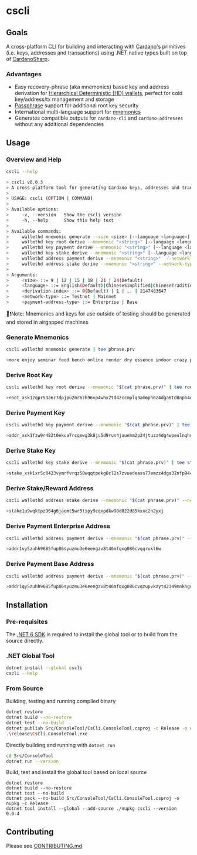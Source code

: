 # cscli

## Goals
A cross-platform CLI for building and interacting with [Cardano's](https://developers.cardano.org/) primitives (i.e. keys, addresses and transactions) 
using .NET native types built on top of [CardanoSharp](https://github.com/CardanoSharp/cardanosharp-wallet).

### Advantages
 - Easy recovery-phrase (aka mnemonics) based key and address derivation for [Hierarchical Deterministic (HD) wallets](https://github.com/bitcoin/bips/blob/master/bip-0044.mediawiki), perfect for cold key/address/tx management and storage
 - [Passphrase](https://vault12.com/securemycrypto/crypto-security-basics/what-is-a-passphrase/passphrases-increase-your-protection-and-your-risk) support for additional root key security
 - International multi-language support for [mnemonics](https://github.com/bitcoin/bips/blob/master/bip-0039.mediawiki)
 - Generates compatible outputs for `cardano-cli` and `cardano-addresses` without any additional dependencies

## Usage

### Overview and Help
```bash
cscli --help

> cscli v0.0.3
> A cross-platform tool for generating Cardano keys, addresses and transactions.
> 
> USAGE: cscli (OPTION | COMMAND)
> 
> Available options:
>     -v, --version   Show the cscli version
>     -h, --help      Show this help text
> 
> Available commands:
>     wallethd mnemonic generate --size <size> [--language <language>]
>     wallethd key root derive --mnemonic "<string>" [--language <language>] [--passphrase "<string>"]
>     wallethd key payment derive --mnemonic "<string>" [--language <language>] [--passphrase "<string>"] [--account-index <derivation-index>] [--address-index <derivation-index>] [--verification-key-file <string>] [--signing-key-file <string>]
>     wallethd key stake derive --mnemonic "<string>" [--language <language>] [--passphrase "<string>"] [--account-index <derivation-index>] [--address-index <derivation-index>] [--verification-key-file <string>] [--signing-key-file <string>]
>     wallethd address payment derive --mnemonic "<string>"  --network-type <network-type> --payment-address-type <payment-address-type> [--language <language>] [--passphrase "<string>"] [--account-index <derivation-index>] [--address-index <derivation-index>] [--stake-account-index <derivation-index>] [--stake-address-index <derivation-index>]
>     wallethd address stake derive --mnemonic "<string>" --network-type <network-type> [--language <language>] [--passphrase "<string>"] [--account-index <derivation-index>] [--address-index <derivation-index>]
> 
> Arguments:
>     <size> ::= 9 | 12 | 15 | 18 | 21 | 24(Default)
>     <language> ::= English(Default)|ChineseSimplified|ChineseTraditional|French|Italian|Japanese|Korean|Spanish|Czech|Portuguese
>     <derivation-index> ::= 0(Default) | 1 | .. | 2147483647
>     <network-type> ::= Testnet | Mainnet
>     <payment-address-type> ::= Enterprise | Base
```

📝❗Note: Mnemonics and keys for use outside of testing should be generated and stored in airgapped machines

### Generate Mnemonics
```bash
cscli wallethd mnemonic generate | tee phrase.prv

>more enjoy seminar food bench online render dry essence indoor crazy page eight fragile mango zoo burger exhibit crouch drop rocket property alter uphold
```

### Derive Root Key
```bash
cscli wallethd key root derive --mnemonic "$(cat phrase.prv)" | tee root.xsk

>root_xsk12qpr53a6r7dpjpu2mr6zh96vp4whx2td4zccmplq3am6ph6z4dga6td8nph4qpcnlkdcjkd96p83t23mplvh2w42n6yc3urav8qgph3d9az6lc0px7xq7sau4r4dsfp9h0syfkhge8e6muhd69vz9j6fggdhgd4e
```

### Derive Payment Key
```bash
cscli wallethd key payment derive --mnemonic "$(cat phrase.prv)" | tee pay00.xsk

>addr_xsk1fzw9r482t0ekua7rcqewg3k8ju5d9run4juuehm2p24jtuzz4dg4wpeulnqhualvtx9lyy7u0h9pdjvmyhxdhzsyy49szs6y8c9zwfp0eqyrqyl290e6dr0q3fvngmsjn4aask9jjr6q34juh25hczw3euust0dw
```

### Derive Stake Key
```bash
cscli wallethd key stake derive --mnemonic "$(cat phrase.prv)" | tee stake00.xsk

>stake_xsk1xr5c8423vymrfvrqz58wqqtpekg8cl2s7zvuedeass77emzz4dgs32nfp944ljxw86h7wkxcrut8gr8qmql8gvc9slc8nj9x47a6jtaqqxf9ywd4wfhrzv4c54vcjp827fytdzrxs3gdh5f0a0s7hcf8a5e4ay8g
```

### Derive Stake/Reward Address
```bash
cscli wallethd address stake derive --mnemonic "$(cat phrase.prv)" --network-tag Mainnet 

>stake1u9wqktpz964g6jaemt5wr5tspy9cqxpdkw98d022d85kxxc2n2yxj
```

### Derive Payment Enterprise Address
```bash
cscli wallethd address payment derive --mnemonic "$(cat phrase.prv)" --payment-address-type Enterprise --network-tag Mainnet | tee pay00.addr

>addr1vy5zuhh9685fup86syuzmu3e6eengzv8t46mfqxg086cvqqrukl6w
```

### Derive Payment Base Address
```bash
cscli wallethd address payment derive --mnemonic "$(cat phrase.prv)" --payment-address-type Base --network-tag Mainnet | tee pay0000.addr

>addr1qy5zuhh9685fup86syuzmu3e6eengzv8t46mfqxg086cvqzupvkzyt42349mnkhgu8ghqzgtsqvzmvu2w675560fvvdspma4ht
```

## Installation

### Pre-requisites
The [.NET 6 SDK](https://dotnet.microsoft.com/download/dotnet/6.0) is required to install the global tool 
or to build from the source directly.

### .NET Global Tool

```bash
dotnet install --global cscli
cscli --help
```

### From Source
Building, testing and running compiled binary
```bash
dotnet restore
dotnet build --no-restore
dotnet test --no-build
dotnet publish Src/ConsoleTool/CsCli.ConsoleTool.csproj -c Release -o release --nologo
.\release\CsCli.ConsoleTool.exe
```

Directly building and running with `dotnet run`
```bash
cd Src/ConsoleTool
dotnet run --version
```

Build, test and install the global tool based on local source
```
dotnet restore
dotnet build --no-restore
dotnet test --no-build
dotnet pack --no-build Src/ConsoleTool/CsCli.ConsoleTool.csproj -o nupkg -c Release
dotnet tool install --global --add-source ./nupkg cscli --version 0.0.4
```

## Contributing
Please see [CONTRIBUTING.md](./CONTRIBUTING.md)

